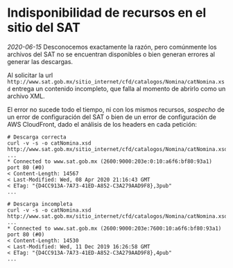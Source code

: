 # Indisponibilidad de recursos en el sitio del SAT

*2020-06-15* Desconocemos exactamente la razón, pero comúnmente los archivos del SAT no se encuentran disponibles
o bien generan errores al generar las descargas.

Al solicitar la url `http://www.sat.gob.mx/sitio_internet/cfd/catalogos/Nomina/catNomina.xsd` entrega un contenido
incompleto, que falla al momento de abrirlo como un archivo XML.

El error no sucede todo el tiempo, ni con los mismos recursos, *sospecho* de un error de configuración del SAT
o bien de un error de configuración de AWS CloudFront, dado el análisis de los headers en cada petición:

```
# Descarga correcta
curl -v -s -o catNomina.xsd http://www.sat.gob.mx/sitio_internet/cfd/catalogos/Nomina/catNomina.xsd
...
* Connected to www.sat.gob.mx (2600:9000:203e:0:10:a6f6:bf80:93a1) port 80 (#0)
< Content-Length: 14567
< Last-Modified: Wed, 08 Apr 2020 21:16:43 GMT
< ETag: "{D4CC913A-7A73-41ED-A852-C3A279AAD9F8},3pub"
...

# Descarga incompleta
curl -v -s -o catNomina.xsd http://www.sat.gob.mx/sitio_internet/cfd/catalogos/Nomina/catNomina.xsd
...
* Connected to www.sat.gob.mx (2600:9000:203e:7600:10:a6f6:bf80:93a1) port 80 (#0)
< Content-Length: 14530
< Last-Modified: Wed, 11 Dec 2019 16:26:58 GMT
< ETag: "{D4CC913A-7A73-41ED-A852-C3A279AAD9F8},4pub"
...
```
